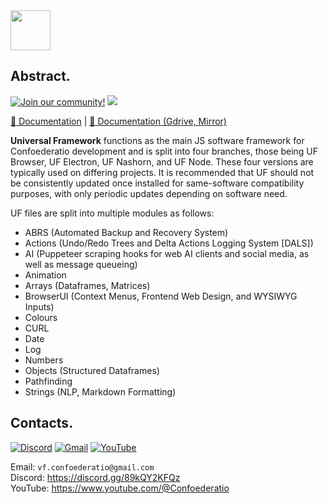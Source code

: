 <img src = "https://i.postimg.cc/hjTYphY2/ctd-light-logo.png" height = "64">

## Abstract.
[![Join our community!](https://img.shields.io/discord/548994743925997570?label=Discord&style=for-the-badge)](https://discord.gg/89kQY2KFQz) ![](https://img.shields.io/github/languages/code-size/Confoederatio/AnalyticalEngine?style=for-the-badge)

[📝 Documentation](https://confoederatiodocs.info) | [📝 Documentation (Gdrive, Mirror)](https://docs.google.com/document/d/1emCvXX0tJaOlEq86ddevB3DAuSAIXmGcBtv5wRk7OQw/edit?usp=sharing)

**Universal Framework** functions as the main JS software framework for Confoederatio development and is split into four branches, those being UF Browser, UF Electron, UF Nashorn, and UF Node. These four versions are typically used on differing projects. It is recommended that UF should not be consistently updated once installed for same-software compatibility purposes, with only periodic updates depending on software need.

UF files are split into multiple modules as follows:
- ABRS (Automated Backup and Recovery System)
- Actions (Undo/Redo Trees and Delta Actions Logging System [DALS])
- AI (Puppeteer scraping hooks for web AI clients and social media, as well as message queueing)
- Animation
- Arrays (Dataframes, Matrices)
- BrowserUI (Context Menus, Frontend Web Design, and WYSIWYG Inputs)
- Colours
- CURL
- Date
- Log
- Numbers
- Objects (Structured Dataframes)
- Pathfinding
- Strings (NLP, Markdown Formatting)

## Contacts.

[![Discord](https://img.shields.io/badge/Discord-%235865F2.svg?style=for-the-badge&logo=discord&logoColor=white)](https://discord.gg/89kQY2KFQz) [![Gmail](https://img.shields.io/badge/Gmail-D14836?style=for-the-badge&logo=gmail&logoColor=white)](mailto:vf.confoederatio@gmail.com) [![YouTube](https://img.shields.io/badge/YouTube-%23FF0000.svg?style=for-the-badge&logo=YouTube&logoColor=white)](https://www.youtube.com/@Confoederatio) 

Email: `vf.confoederatio@gmail.com`<br>
Discord: https://discord.gg/89kQY2KFQz<br>
YouTube: https://www.youtube.com/@Confoederatio
